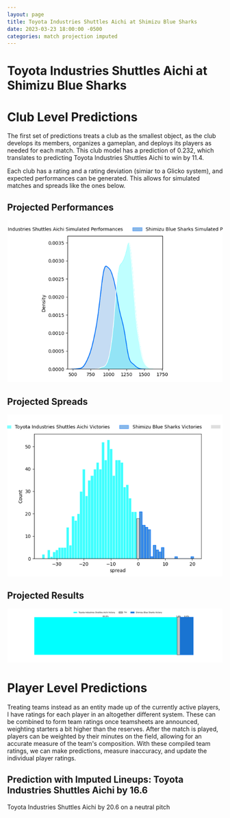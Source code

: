 ```yaml
---  
layout: page  
title: Toyota Industries Shuttles Aichi at Shimizu Blue Sharks  
date: 2023-03-23 18:00:00 -0500  
categories: match projection imputed  
---
```

# Toyota Industries Shuttles Aichi at Shimizu Blue Sharks

# Club Level Predictions


The first set of predictions treats a club as the smallest object, as the club develops its members, organizes a gameplan, and deploys its players as needed for each match. This club model has a prediction of 0.232, which translates to predicting Toyota Industries Shuttles Aichi to win by 11.4.

Each club has a rating and a rating deviation (simiar to a Glicko system), and expected performances can be generated. This allows for simulated matches and spreads like the ones below.
## Projected Performances


![Projected Performances](plots/performances_2023-03-23-ShimizuBlueSharks-ToyotaIndustriesShuttlesAichi.png)
## Projected Spreads


![Projected Spreads](plots/spreads_2023-03-23-ShimizuBlueSharks-ToyotaIndustriesShuttlesAichi.png)
## Projected Results


![Projected Results](plots/resultbar_2023-03-23-ShimizuBlueSharks-ToyotaIndustriesShuttlesAichi.png)
# Player Level Predictions


Treating teams instead as an entity made up of the currently active players, I have ratings for each player in an altogether different system. These can be combined to form team ratings once teamsheets are announced, weighting starters a bit higher than the reserves. After the match is played, players can be weighted by their minutes on the field, allowing for an accurate measure of the team's composition. With these compiled team ratings, we can make predictions, measure inaccuracy, and update the individual player ratings.
## Prediction with Imputed Lineups: Toyota Industries Shuttles Aichi by 16.6


Toyota Industries Shuttles Aichi by 20.6 on a neutral pitch

